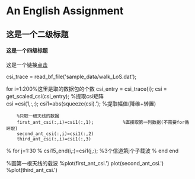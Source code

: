# An English Assignment
## 这是一个二级标题
#### 这是一个四级标题

这是一个链接[点击](www.baidu.com)

csi_trace = read_bf_file('sample_data/walk_LoS.dat');
 
for i=1:200%这里是取的数据包的个数
        csi_entry = csi_trace{i};
        csi = get_scaled_csi(csi_entry); %提取csi矩阵    
        csi =csi(1,:,:);
        csi1=abs(squeeze(csi).');          %提取幅值(降维+转置)
        
        %只取一根天线的数据
        first_ant_csi(:,i)=csi1(:,1);           %直接取第一列数据(不需要for循环取)
        second_ant_csi(:,i)=csi1(:,2)
        third_ant_csi(:,i)=csi1(:,3)
                     
%         for j=1:30
%             csi15_end(i,:)=csi1(j,:);           %3个信道第j个子载波
%         end
end
 
%画第一根天线的载波
%plot(first_ant_csi.')
plot(second_ant_csi.')
%plot(third_ant_csi.')
